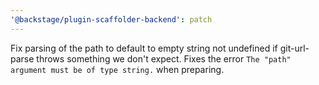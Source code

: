 ```yaml
---
'@backstage/plugin-scaffolder-backend': patch
---
```


Fix parsing of the path to default to empty string not undefined if git-url-parse throws something we don't expect. Fixes the error `The "path" argument must be of type string.` when preparing.
